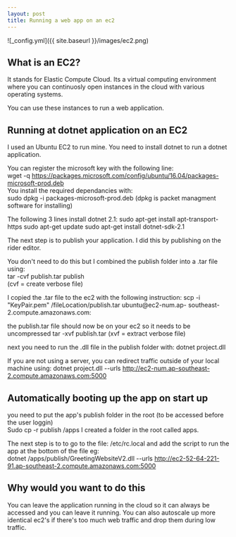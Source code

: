 ```yaml
---
layout: post
title: Running a web app on an ec2
---
```

![_config.yml]({{ site.baseurl }}/images/ec2.png)

## What is an EC2?
It stands for Elastic Compute Cloud.  Its a virtual computing environment where you can continuosly open instances 
in the cloud with various operating systems.

You can use these instances to run a web application.

## Running at dotnet application on an EC2
I used an Ubuntu EC2 to run mine.
You need to install dotnet to run a dotnet application.

You can register the microsoft key with the following line:  
wget -q https://packages.microsoft.com/config/ubuntu/16.04/packages-microsoft-prod.deb  
You install the required dependancies with:  
sudo dpkg -i packages-microsoft-prod.deb
(dpkg is packet managment software for installing)

The following 3 lines install dotnet 2.1:
sudo apt-get install apt-transport-https
sudo apt-get update
sudo apt-get install dotnet-sdk-2.1


The next step is to publish your application.  I did this by publishing on the rider editor.

You don't need to do this but I combined the publish folder into a .tar file using:  
tar -cvf publish.tar publish  
(cvf = create verbose file)  

I copied the .tar file to the ec2 with the following instruction:
scp -i "KeyPair.pem" /fileLocation/publish.tar ubuntu@ec2-num.ap-
southeast-2.compute.amazonaws.com:

the publish.tar file should now be on your ec2 so it needs to be uncompressed
tar -xvf publish.tar 
(xvf = extract verbose file)

next you need to run the .dll file in the publish folder with:
dotnet project.dll

If you are not using a server, you can redirect traffic outside of your local machine using:
dotnet project.dll --urls http://ec2-num.ap-southeast-2.compute.amazonaws.com:5000

## Automatically booting up the app on start up
you need to put the app's publish folder in the root (to be accessed before the user loggin)  
Sudo cp -r publish /apps
I created a folder in the root called apps.

The next step is to to go to the file:  /etc/rc.local
and add the script to run the app at the bottom of the file eg:  
dotnet /apps/publish/GreetingWebsiteV2.dll --urls http://ec2-52-64-221-91.ap-southeast-2.compute.amazonaws.com:5000
## Why would you want to do this
You can leave the application running in the cloud so it can always be accessed and you can leave it running.
You can also autoscale up more identical ec2's if there's too much web traffic and drop them during low traffic.
